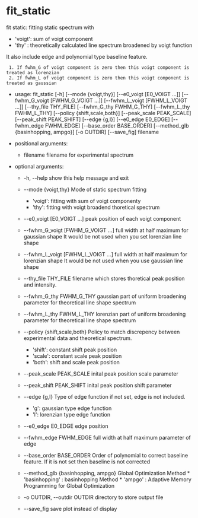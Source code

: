 # fit_static

fit static: fitting static spectrum with

 * 'voigt': sum of voigt component
 * 'thy' : theoretically calculated line spectrum broadened by voigt function


It also include edge and polynomial type baseline feature.

```{Note}
 1. If fwhm_G of voigt component is zero then this voigt component is treated as lorenzian
 2. If fwhm_L of voigt component is zero then this voigt component is treated as gaussian
 ```

* usage: fit_static
                     [-h] [--mode {voigt,thy}] [--e0_voigt [E0_VOIGT ...]] [--fwhm_G_voigt [FWHM_G_VOIGT ...]] [--fwhm_L_voigt [FWHM_L_VOIGT ...]] [--thy_file THY_FILE] [--fwhm_G_thy FWHM_G_THY] [--fwhm_L_thy FWHM_L_THY] [--policy {shift,scale,both}] [--peak_scale PEAK_SCALE] [--peak_shift PEAK_SHIFT] [--edge {g,l}] [--e0_edge E0_EDGE] [--fwhm_edge FWHM_EDGE]
                     [--base_order BASE_ORDER] [--method_glb {basinhopping, ampgo}] [-o OUTDIR] [--save_fig]
                     filename



* positional arguments:
  * filename              filename for experimental spectrum

* optional arguments:
  * -h, --help            show this help message and exit
  * --mode {voigt,thy}    Mode of static spectrum fitting 
  
     * 'voigt': fitting with sum of voigt componenty 
     * 'thy': fitting with voigt broadend thoretical spectrum

  * --e0_voigt [E0_VOIGT ...]
                        peak position of each voigt component
  * --fwhm_G_voigt [FWHM_G_VOIGT ...]
                        full width at half maximum for gaussian shape It would be not used when you set lorenzian line shape
  * --fwhm_L_voigt [FWHM_L_VOIGT ...]
                        full width at half maximum for lorenzian shape It would be not used when you use gaussian line shape
  * --thy_file THY_FILE   filename which stores thoretical peak position and intensity.
  * --fwhm_G_thy FWHM_G_THY
                        gaussian part of uniform broadening parameter for theoretical line shape spectrum
  * --fwhm_L_thy FWHM_L_THY
                        lorenzian part of uniform broadening parameter for theoretical line shape spectrum
  * --policy {shift,scale,both}
                        Policy to match discrepency between experimental data and theoretical spectrum. 

      * 'shift': constant shift peak position 
      * 'scale': constant scale peak position 
      * 'both': shift and scale peak position

  * --peak_scale PEAK_SCALE
                        inital peak position scale parameter
  * --peak_shift PEAK_SHIFT
                        inital peak position shift parameter
  * --edge {g,l}          Type of edge function if not set, edge is not included. 
     * 'g': gaussian type edge function 
     * 'l': lorenzian type edge function

  * --e0_edge E0_EDGE     edge position
  * --fwhm_edge FWHM_EDGE
                        full width at half maximum parameter of edge
  * --base_order BASE_ORDER
                        Order of polynomial to correct baseline feature. If it is not set then baseline is not corrected
  * --method_glb {basinhopping, ampgo}
                          Global Optimization Method
                          * 'basinhopping' : basinhopping Method
                          * 'ampgo' : Adaptive Memory Programming for Global Optimization
  * -o OUTDIR, --outdir OUTDIR
                        directory to store output file
  * --save_fig save plot instead of display

